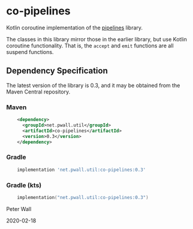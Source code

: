 # co-pipelines

Kotlin coroutine implementation of the [pipelines](https://github.com/pwall567/pipelines.git) library.

The classes in this library mirror those in the earlier library, but use Kotlin coroutine functionality.
That is, the `accept` and `emit` functions are all suspend functions.

## Dependency Specification

The latest version of the library is 0.3, and it may be obtained from the Maven Central repository.

### Maven
```xml
    <dependency>
      <groupId>net.pwall.util</groupId>
      <artifactId>co-pipelines</artifactId>
      <version>0.3</version>
    </dependency>
```
### Gradle
```groovy
    implementation 'net.pwall.util:co-pipelines:0.3'
```
### Gradle (kts)
```kotlin
    implementation("net.pwall.util:co-pipelines:0.3")
```

Peter Wall

2020-02-18
